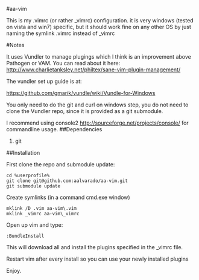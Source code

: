 #aa-vim

This is my .vimrc (or rather _vimrc) configuration. it is very windows (tested on vista and win7) specific, but it should work fine on any other
OS by just naming the symlink .vimrc instead of _vimrc

#Notes

It uses Vundler to manage plugings which I think is an improvement above Pathogen or VAM. You can read about it here: http://www.charlietanksley.net/philtex/sane-vim-plugin-management/ 

The vundler set up guide is at: 

https://github.com/gmarik/vundle/wiki/Vundle-for-Windows

You only need to do the git and curl on windows step, you do not need to clone the Vundler repo, since it is provided
as a git submodule.

I recommend using console2 http://sourceforge.net/projects/console/ for commandline usage. 
##Dependencies
1) git

##Installation

First clone the repo and submodule update:

```
cd %userprofile%
git clone git@github.com:aalvarado/aa-vim.git
git submodule update
```

Create symlinks (in a command cmd.exe window)

```
mklink /D .vim aa-vim\.vim
mklink _vimrc aa-vim\_vimrc
```
Open up vim and type: 

```
:BundleInstall
```

This will download all and install the plugins specified in the _vimrc file.

Restart vim after every install so you can use your newly installed plugins

Enjoy.
